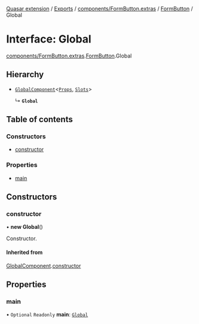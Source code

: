 [Quasar extension](../index.md) / [Exports](../modules.md) / [components/FormButton.extras](../modules/components_FormButton_extras.md) / [FormButton](../modules/components_FormButton_extras.FormButton.md) / Global

# Interface: Global

[components/FormButton.extras](../modules/components_FormButton_extras.md).[FormButton](../modules/components_FormButton_extras.FormButton.md).Global

## Hierarchy

- [`GlobalComponent`](components_api_misc.GlobalComponent.md)<[`Props`](components_FormButton_extras.FormButton.Props.md), [`Slots`](components_FormButton_extras.FormButton.Slots.md)\>

  ↳ **`Global`**

## Table of contents

### Constructors

- [constructor](components_FormButton_extras.FormButton.Global.md#constructor)

### Properties

- [main](components_FormButton_extras.FormButton.Global.md#main)

## Constructors

### constructor

• **new Global**()

Constructor.

#### Inherited from

[GlobalComponent](components_api_misc.GlobalComponent.md).[constructor](components_api_misc.GlobalComponent.md#constructor)

## Properties

### main

• `Optional` `Readonly` **main**: [`Global`](components_BaseButton_extras.BaseButton.Global.md)
